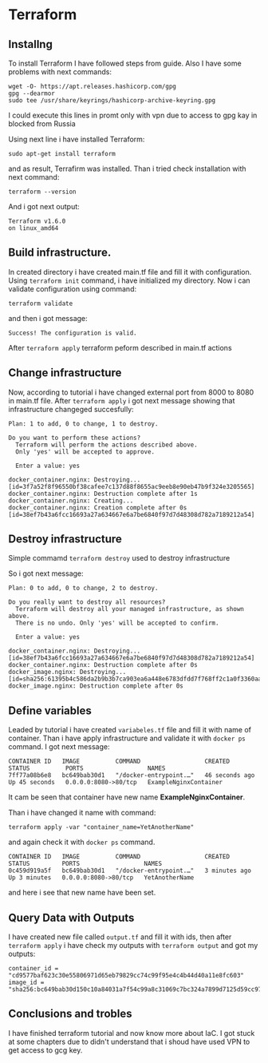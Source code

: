 # Terraform

## Installng

To install Terraform I have followed steps from guide. Also I have some problems with next commands:

```
wget -O- https://apt.releases.hashicorp.com/gpg
gpg --dearmor
sudo tee /usr/share/keyrings/hashicorp-archive-keyring.gpg
```

I could execute this lines in promt only with vpn due to access to gpg kay in blocked from Russia

Using next line i have installed Terraform:

```
sudo apt-get install terraform
```

and as result, Terrafirm was installed. Than i tried check installation with next command:

```
terraform --version
```

And i got next output:

```
Terraform v1.6.0
on linux_amd64
```

## Build infrastructure.

In created directory i have created main.tf file and fill it with configuration. Using ``` terraform init ``` command, i have initialized my directory.
Now i can validate configuration using command:

```
terraform validate
```

and then i got message:

```
Success! The configuration is valid.
```

After ``` terraform apply ``` terraform peform described in main.tf actions

## Change infrastructure

Now, according to tutorial i have changed external port from 8000 to 8080 in main.tf file.
After ``` terraform apply ``` i got next message showing that infrastructure changeged succesfully:

```
Plan: 1 to add, 0 to change, 1 to destroy.

Do you want to perform these actions?
  Terraform will perform the actions described above.
  Only 'yes' will be accepted to approve.

  Enter a value: yes

docker_container.nginx: Destroying... [id=3f7a52f8f96550bf38cafee7c137d88f8655ac9eeb8e90eb47b9f324e3205565]
docker_container.nginx: Destruction complete after 1s
docker_container.nginx: Creating...
docker_container.nginx: Creation complete after 0s [id=38ef7b43a6fcc16693a27a634667e6a7be6840f97d7d48308d782a7189212a54]
```

## Destroy infrastructure

Simple commamd ```terraform destroy``` used to destroy infrastructure

So i got next message:

```
Plan: 0 to add, 0 to change, 2 to destroy.

Do you really want to destroy all resources?
  Terraform will destroy all your managed infrastructure, as shown above.
  There is no undo. Only 'yes' will be accepted to confirm.

  Enter a value: yes

docker_container.nginx: Destroying... [id=38ef7b43a6fcc16693a27a634667e6a7be6840f97d7d48308d782a7189212a54]
docker_container.nginx: Destruction complete after 0s
docker_image.nginx: Destroying... [id=sha256:61395b4c586da2b9b3b7ca903ea6a448e6783dfdd7f768ff2c1a0f3360aaba99nginx:latest]
docker_image.nginx: Destruction complete after 0s
```
## Define variables
Leaded by tutorial i have created ```variabeles.tf``` file and fill it with name of container. Than i have apply infrastructure and validate it with ```docker ps``` command. I got next message:

```
CONTAINER ID   IMAGE          COMMAND                  CREATED          STATUS          PORTS                  NAMES
7ff77a08b6e8   bc649bab30d1   "/docker-entrypoint.…"   46 seconds ago   Up 45 seconds   0.0.0.0:8080->80/tcp   ExampleNginxContainer
```

It cam be seen that container have new name **ExampleNginxContainer**.

Than i have changed it name with command:

```
terraform apply -var "container_name=YetAnotherName"
```

and again check it with ```docker ps``` command.

```
CONTAINER ID   IMAGE          COMMAND                  CREATED         STATUS         PORTS                  NAMES
0c459d919a5f   bc649bab30d1   "/docker-entrypoint.…"   3 minutes ago   Up 3 minutes   0.0.0.0:8080->80/tcp   YetAnotherName
```

and here i see that new name have been set.

## Query Data with Outputs

I have created new file called ```output.tf``` and fill it with ids, then after ```terraform apply``` i have check my outputs with ```terraform output``` and got my outputs:

```
container_id = "cd9577baf623c30e55806971d65eb79829cc74c99f95e4c4b44d40a11e8fc603"
image_id = "sha256:bc649bab30d150c10a84031a7f54c99a8c31069c7bc324a7899d7125d59cc973nginx:latest"
```

## Conclusions and trobles

I have finished terraform tutorial and now know more about IaC. I got stuck at some chapters due to didn't understand that i shoud have used VPN to get access to gcg key.

